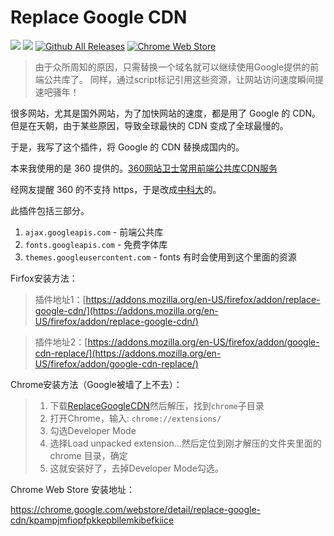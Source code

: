 Replace Google CDN
==================

[![](https://img.shields.io/github/issues/justjavac/ReplaceGoogleCDN.svg)](https://github.com/justjavac/ReplaceGoogleCDN/issues) [![](https://img.shields.io/github/release/justjavac/ReplaceGoogleCDN.svg)](https://github.com/justjavac/ReplaceGoogleCDN/releases)
[![Github All Releases](https://img.shields.io/github/downloads/justjavac/ReplaceGoogleCDN/total.svg)]()
[![Chrome Web Store](https://img.shields.io/chrome-web-store/v/kpampjmfiopfpkkepbllemkibefkiice.svg)](https://chrome.google.com/webstore/detail/kpampjmfiopfpkkepbllemkibefkiice)

> 由于众所周知的原因，只需替换一个域名就可以继续使用Google提供的前端公共库了。
> 同样，通过script标记引用这些资源，让网站访问速度瞬间提速吧骚年！

很多网站，尤其是国外网站，为了加快网站的速度，都是用了 Google 的 CDN。
但是在天朝，由于某些原因，导致全球最快的 CDN 变成了全球最慢的。

于是，我写了这个插件，将 Google 的 CDN 替换成国内的。

本来我使用的是 360 提供的。[360网站卫士常用前端公共库CDN服务](http://libs.useso.com)

经网友提醒 360 的不支持 https，于是改成[中科大](http://lug.ustc.edu.cn)的。

此插件包括三部分。

1. `ajax.googleapis.com` - 前端公共库
2. `fonts.googleapis.com` - 免费字体库
3. `themes.googleusercontent.com` - fonts 有时会使用到这个里面的资源

Firfox安装方法：

> 插件地址1：[https://addons.mozilla.org/en-US/firefox/addon/replace-google-cdn/](https://addons.mozilla.org/en-US/firefox/addon/replace-google-cdn/)

> 插件地址2：[https://addons.mozilla.org/en-US/firefox/addon/google-cdn-replace/](https://addons.mozilla.org/en-US/firefox/addon/google-cdn-replace/)

Chrome安装方法（Google被墙了上不去）：

> 1. 下载[ReplaceGoogleCDN](https://github.com/justjavac/ReplaceGoogleCDN/archive/master.zip)然后解压，找到`chrome`子目录
> 2. 打开Chrome，输入: `chrome://extensions/`
> 3. 勾选Developer Mode
> 4. 选择Load unpacked extension...然后定位到刚才解压的文件夹里面的 chrome 目录，确定
> 5. 这就安装好了，去掉Developer Mode勾选。

Chrome Web Store 安装地址：

https://chrome.google.com/webstore/detail/replace-google-cdn/kpampjmfiopfpkkepbllemkibefkiice
